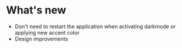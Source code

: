 # What's new

- Don't need to restart the application when activating darkmode or applying new accent color
- Design improvements